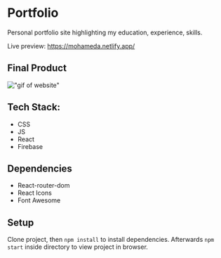 # Portfolio

Personal portfolio site highlighting my education, experience, skills.

Live preview: https://mohameda.netlify.app/

## Final Product

!["gif of website"](https://github.com/Mohamed-C0DE/react-masjid/blob/gh-pages/src/screenshot/Al-Berr.gif?raw=true)

## Tech Stack:

- CSS
- JS
- React
- Firebase

## Dependencies

- React-router-dom
- React Icons
- Font Awesome

## Setup

Clone project, then `npm install` to install dependencies. Afterwards `npm start` inside directory to view project in browser.
